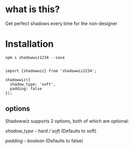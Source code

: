 # what is this?

Get perfect shadows every time for the non-designer

# Installation

`npm i shadowwiz1234 --save`

```

import {shadowwiz} from 'shadowwiz1234';

shadowwiz({
  shadow_type: 'soft',
  padding: false
});
```

## options

Shadowwiz supports 2 options, both of which are optional:

_shadow_type_ - _hard / soft_ (Defaults to soft)

_padding_ - _boolean_ (Defaults to false)
